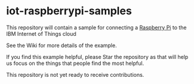 iot-raspberrypi-samples
=======================

This repository will contain a sample for connecting a [Raspberry Pi](http://www.raspberrypi.org/) to the IBM Internet of Things cloud

See the Wiki for more details of the example.

If you find this example helpful, please Star the repository as that will help us focus on the things that people find the most helpful.

This repository is not yet ready to receive contributions.
